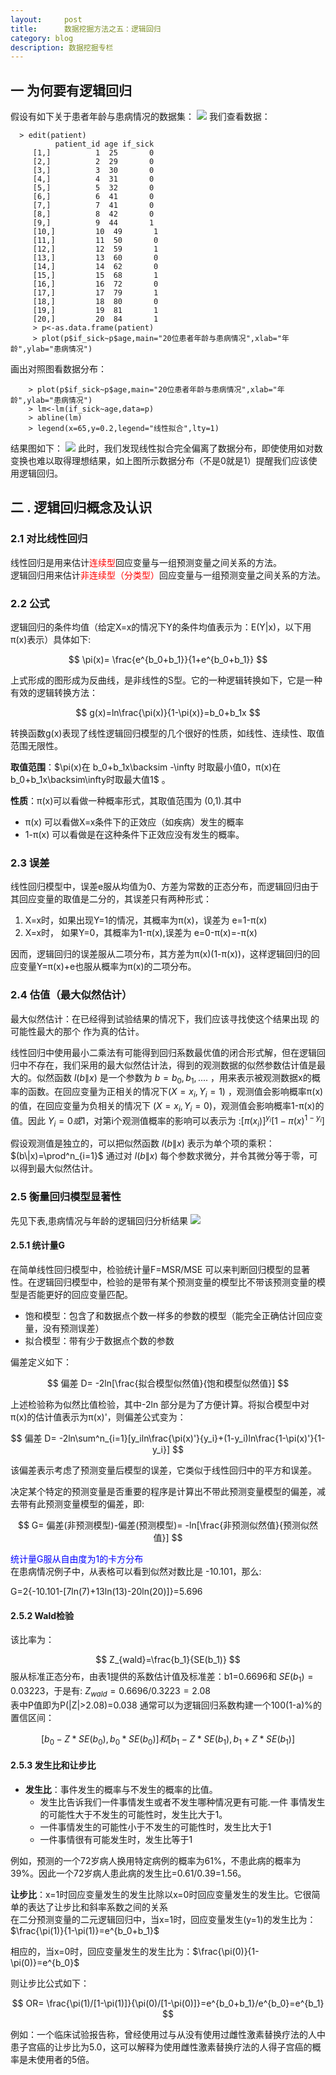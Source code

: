 ```yaml
---
layout:     post
title:      数据挖掘方法之五：逻辑回归
category: blog
description: 数据挖掘专栏
---
```


## 一 为何要有逻辑回归

假设有如下关于患者年龄与患病情况的数据集：
<img src="/images/blog/loginregression1.png">
我们查看数据：

```
  > edit(patient)  
          patient_id age if_sick  
     [1,]          1  25       0  
     [2,]          2  29       0  
     [3,]          3  30       0  
     [4,]          4  31       0  
     [5,]          5  32       0  
     [6,]          6  41       0  
     [7,]          7  41       0  
     [8,]          8  42       0  
     [9,]          9  44       1  
     [10,]         10  49       1  
     [11,]         11  50       0  
     [12,]         12  59       1  
     [13,]         13  60       0  
     [14,]         14  62       0  
     [15,]         15  68       1  
     [16,]         16  72       0  
     [17,]         17  79       1  
     [18,]         18  80       0  
     [19,]         19  81       1  
     [20,]         20  84       1  
     > p<-as.data.frame(patient)  
     > plot(p$if_sick~p$age,main="20位患者年龄与患病情况",xlab="年龄",ylab="患病情况")
```

画出对照图看数据分布：

```
    > plot(p$if_sick~p$age,main="20位患者年龄与患病情况",xlab="年龄",ylab="患病情况")  
    > lm<-lm(if_sick~age,data=p)  
    > abline(lm)  
    > legend(x=65,y=0.2,legend="线性拟合",lty=1)  
```

结果图如下：
<img src="/images/blog/loginregression2.png">
此时，我们发现线性拟合完全偏离了数据分布，即使使用如对数变换也难以取得理想结果，如上图所示数据分布（不是0就是1）提醒我们应该使用逻辑回归。

## 二 .  逻辑回归概念及认识

### 2.1  对比线性回归

线性回归是用来估计<font color="red">连续型</font>回应变量与一组预测变量之间关系的方法。<br>
逻辑回归用来估计<font color="red">非连续型（分类型）</font>回应变量与一组预测变量之间关系的方法。

### 2.2 公式

逻辑回归的条件均值（给定X=x的情况下Y的条件均值表示为：E(Y\|x)，以下用π(x)表示）具体如下:

$$
  \pi(x)= \frac{e^{b_0+b_1}}{1+e^{b_0+b_1}}
$$

上式形成的图形成为反曲线，是非线性的S型。它的一种逻辑转换如下，它是一种有效的逻辑转换方法：

$$
    g(x)=ln\frac{\pi(x)}{1-\pi(x)}=b_0+b_1x
$$

转换函数g(x)表现了线性逻辑回归模型的几个很好的性质，如线性、连续性、取值范围无限性。

**取值范围**：$\pi(x)在 b_0+b_1x\backsim -\infty 时取最小值0，π(x)在 b_0+b_1x\backsim\infty时取最大值1$ 。

**性质**：π(x)可以看做一种概率形式，其取值范围为 (0,1).其中
+ π(x) 可以看做X=x条件下的正效应（如疾病）发生的概率
+ 1-π(x) 可以看做是在这种条件下正效应没有发生的概率。


### 2.3 误差

线性回归模型中，误差e服从均值为0、方差为常数的正态分布，而逻辑回归由于其回应变量的取值是二分的，其误差只有两种形式：
<ol>
<li>X=x时，如果出现Y=1的情况，其概率为π(x)，误差为 e=1-π(x)</li>
<li>X=x时， 如果Y=0，其概率为1-π(x),误差为 e=0-π(x)=-π(x)</li>
</ol>
因而，逻辑回归的误差服从二项分布，其方差为π(x)(1-π(x))，这样逻辑回归的回应变量Y=π(x)+e也服从概率为π(x)的二项分布。

### 2.4 估值（最大似然估计）

最大似然估计：在已经得到试验结果的情况下，我们应该寻找使这个结果出现 的可能性最大的那个  作为真的估计。

线性回归中使用最小二乘法有可能得到回归系数最优值的闭合形式解，但在逻辑回归中不存在，我们采用的最大似然估计法，得到的观测数据的似然参数估计值是最大的。似然函数 $l(b\|x)$ 是一个参数为 $b=b_0,b_1,....$ ，用来表示被观测数据x的概率的函数。在回应变量为正相关的情况下$(X=x_i,Y_i=1)$ ，观测值会影响概率π(x)的值，在回应变量为负相关的情况下 $(X=x_i,Y_i=0)$，观测值会影响概率1-π(x)的值。因此 $Y_i=0或1$，对第i个观测值概率的影响可以表示为 :$[\pi(x_i)]^{y_i}[1-\pi(x)^{1-y_i}]$

假设观测值是独立的，可以把似然函数 $l(b\|x)$ 表示为单个项的乘积：$(b\|x)=\prod^n_{i=1}$
通过对 $l(b\|x)$ 每个参数求微分，并令其微分等于零，可以得到最大似然估计。

### 2.5 衡量回归模型显著性

先见下表,患病情况与年龄的逻辑回归分析结果
<img src="/images/blog/loginregression7.png">

#### 2.5.1 统计量G

在简单线性回归模型中，检验统计量F=MSR/MSE 可以来判断回归模型的显著性。在逻辑回归模型中，检验的是带有某个预测变量的模型比不带该预测变量的模型是否能更好的回应变量匹配。

+ 饱和模型：包含了和数据点个数一样多的参数的模型（能完全正确估计回应变量，没有预测误差）
+ 拟合模型：带有少于数据点个数的参数

偏差定义如下：

$$
   偏差 D= -2ln[\frac{拟合模型似然值}{饱和模型似然值}]
$$

上述检验称为似然比值检验，其中-2ln 部分是为了方便计算。将拟合模型中对π(x)的估计值表示为π(x)'，则偏差公式变为：

$$
   偏差 D= -2ln\sum^n_{i=1}[y_iln\frac{\pi(x)'}{y_i}+(1-y_i)ln\frac{1-\pi(x)'}{1-y_i}]
$$

该偏差表示考虑了预测变量后模型的误差，它类似于线性回归中的平方和误差。

决定某个特定的预测变量是否重要的程序是计算出不带此预测变量模型的偏差，减去带有此预测变量模型的偏差，即:

$$
   G= 偏差(非预测模型)-偏差(预测模型)= -ln[\frac{非预测似然值}{预测似然值}]
$$

<font color="blue">统计量G服从自由度为1的卡方分布</font><br>
在患病情况例子中，从表格可以看到似然对数比是 -10.101，那么:

G=2{-10.101-[7ln(7)+13ln(13)-20ln(20)]}=5.696

#### 2.5.2 Wald检验

该比率为：

$$
  Z_{wald}=\frac{b_1}{SE(b_1)}
$$
服从标准正态分布，由表1提供的系数估计值及标准差：b1=0.6696和 $SE(b_1)=0.03223$，于是有: $Z_{wald}=0.6696/0.3223=2.08$ <br>
表中P值即为P(\|Z\|>2.08)=0.038
通常可以为逻辑回归系数构建一个100(1-a)%的置信区间：

$$
   [b_0-Z*SE(b_0),b_0*SE(b_0)]和[b_1-Z*SE(b_1),b_1+Z*SE(b_1)]
$$

#### 2.5.3 发生比和让步比

+ **发生比**：事件发生的概率与不发生的概率的比值。
  + 发生比告诉我们一件事情发生或者不发生哪种情况更有可能.一件 事情发生的可能性大于不发生的可能性时，发生比大于1。
  + 一件事情发生的可能性小于不发生的可能性时，发生比大于1
  + 一件事情很有可能发生时，发生比等于1

例如，预测的一个72岁病人换用特定病例的概率为61%，不患此病的概率为39%。因此一个72岁病人患此病的发生比=0.61/0.39=1.56。

**让步比**：x=1时回应变量发生的发生比除以x=0时回应变量发生的发生比。它很简单的表达了让步比和斜率系数之间的关系<br>
在二分预测变量的二元逻辑回归中，当x=1时，回应变量发生(y=1)的发生比为：$\frac{\pi(1)}{1-\pi(1)}=e^{b_0+b_1}$

相应的，当x=0时，回应变量发生的发生比为：$\frac{\pi(0)}{1-\pi(0)}=e^{b_0}$

则让步比公式如下：

$$
  OR= \frac{\pi(1)/[1-\pi(1)]}{\pi(0)/[1-\pi(0)]}=e^{b_0+b_1}/e^{b_0}=e^{b_1}
$$

例如：一个临床试验报告称，曾经使用过与从没有使用过雌性激素替换疗法的人中患子宫癌的让步比为5.0，这可以解释为使用雌性激素替换疗法的人得子宫癌的概率是未使用者的5倍。
